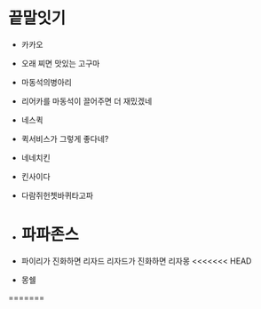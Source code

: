 # 끝말잇기

* 카카오
* 오래 찌면 맛있는 고구마
* 마동석의병아리
* 리어카를 마동석이 끌어주면 더 재밌겠네

* 네스퀵

- 퀵서비스가 그렇게 좋다네?

- 네네치킨

- 킨사이다

- 다람쥐헌쳇바퀴타고파

- 파파존스
  =======

- 파이리가 진화하면 리자드 리자드가 진화하면 리자몽
<<<<<<< HEAD

- 몽쉘

=======
>>
